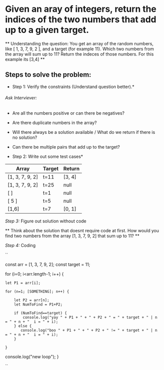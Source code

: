 # Given an aray of integers, return the indices of the two numbers that add up to a given target.

** Understanding the question: You get an array of the random numbers, like [ 1, 3, 7, 9, 2 ], and a target (for example 11). Which two numbers from the array will sum up to 11? Return the indeces of those numbers. For this example its [3,4] **

## Steps to solve the problem:

* Step 1: Verify the constraints (Understand question better).* 

###### Ask Interviever:
* Are all the numbers positive or can there be negatives?
* Are there duplicate numbers in the array?
* Will there always be a solution available / What do we return if there is no solution?
* Can there be multiple pairs that add up to the target?

* Step 2: Write out some test cases*

Array | Target | Return
------|---------|--------------
[1, 3, 7, 9, 2] | t=11 | [3, 4]
[1, 3, 7, 9, 2] | t=25 | null
[ ] | t=1 | null
[ 5 ] | t=5 | null
[1,6] | t=7 | [0, 1]

*Step 3:* Figure out solution without code

** Think about the solution that doesnt require code at first. How would you find two numbers from the array [1, 3, 7, 9, 2] that sum up to 11? **

*Step 4:* Coding 

``

const arr = [1, 3, 7, 9, 2];
const target = 11;

for (i=0; i<arr.length-1; i++) {
    
    let P1 = arr[i];

    for (n=1; [SOMETHING]; n++) {
        
        let P2 = arr[n];
        let NumToFind = P1+P2;
        
        if (NumToFind==target) {
            console.log("yay " + P1 + " + " + P2 + " = " + target + " | n = " + n + "  i = " + i);
        } else {
           console.log("boo " + P1 + " + " + P2 + " != " + target + " | n = " + n + "  i = " + i);
        }
        
    }

console.log("new loop");
}

``

